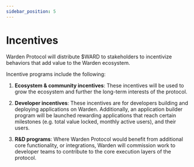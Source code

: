 ```yaml
---
sidebar_position: 5
---
```


# Incentives

Warden Protocol will distribute $WARD to stakeholders to incentivize behaviors that add value to the Warden ecosystem.

Incentive programs include the following:

1. **Ecosystem & community incentives**: These incentives will be used to grow the ecosystem and further the long-term interests of the protocol.

2. **Developer incentives**: These incentives are for developers building and deploying applications on Warden. Additionally, an application builder program will be launched rewarding applications that reach certain milestones (e.g. total value locked, monthly active users), and their users.

3. **R&D programs**: Where Warden Protocol would benefit from additional core functionality, or integrations, Warden will commission work to developer teams to contribute to the core execution layers of the protocol.
